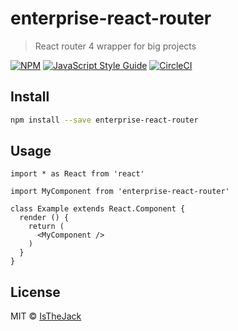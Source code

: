 # enterprise-react-router

> React router 4 wrapper for big projects

[![NPM](https://img.shields.io/npm/v/enterprise-react-router.svg)](https://www.npmjs.com/package/enterprise-react-router) [![JavaScript Style Guide](https://img.shields.io/badge/code_style-standard-brightgreen.svg)](https://standardjs.com)
[![CircleCI](https://circleci.com/gh/IsTheJack/enterprise-react-router/tree/master.svg?style=svg)](https://circleci.com/gh/IsTheJack/enterprise-react-router/tree/master)

## Install

```bash
npm install --save enterprise-react-router
```

## Usage

```tsx
import * as React from 'react'

import MyComponent from 'enterprise-react-router'

class Example extends React.Component {
  render () {
    return (
      <MyComponent />
    )
  }
}
```

## License

MIT © [IsTheJack](https://github.com/IsTheJack)
